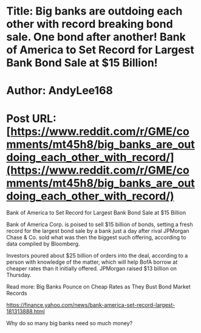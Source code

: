 # Title: Big banks are outdoing each other with record breaking bond sale. One bond after another! Bank of America to Set Record for Largest Bank Bond Sale at $15 Billion!
# Author: AndyLee168
# Post URL: [https://www.reddit.com/r/GME/comments/mt45h8/big_banks_are_outdoing_each_other_with_record/](https://www.reddit.com/r/GME/comments/mt45h8/big_banks_are_outdoing_each_other_with_record/)




Bank of America to Set Record for Largest Bank Bond Sale at $15 Billion

Bank of America Corp. is poised to sell $15 billion of bonds, setting a fresh record for the largest bond sale by a bank just a day after rival JPMorgan Chase & Co. sold what was then the biggest such offering, according to data compiled by Bloomberg.

Investors poured about $25 billion of orders into the deal, according to a person with knowledge of the matter, which will help BofA borrow at cheaper rates than it initially offered. JPMorgan raised $13 billion on Thursday.

Read more: Big Banks Pounce on Cheap Rates as They Bust Bond Market Records



https://finance.yahoo.com/news/bank-america-set-record-largest-181313888.html 

Why do so many big banks need so much money?